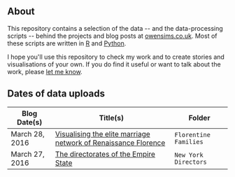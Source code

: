 ## About

This repository contains a selection of the data -- and the data-processing scripts -- behind the projects and blog posts at [owensims.co.uk](http://www.owensims.co.uk). Most of these scripts are written in [R](https://www.r-project.org/) and [Python](https://www.python.org/).

I hope you'll use this repository to check my work and to create stories and visualisations of your own. If you do find it useful or want to talk about the work, please [let me know](mailto:sims.owen@gmail.com).

## Dates of data uploads

Blog Date(s) | Title(s) | Folder
---|---------|-------------
March 28, 2016 | [Visualising the elite marriage network of Renaissance Florence](http://www.owensims.co.uk/wordpress/uncategorized/visualising-the-elite-marriage-network-of-renaissance-florence/) | `Florentine Families`
March 27, 2016 | [The directorates of the Empire State](ttp://www.owensims.co.uk/wordpress/uncategorized/visualising-the-elite-marriage-network-of-renaissance-florence/) | `New York Directors`